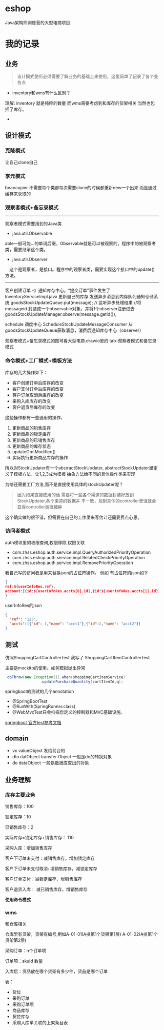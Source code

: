 # eshop
Java架构师训练营的大型电商项目


# 我的记录

## 业务
> 设计模式使用必须得要了解业务的基础上来使用，这里简单了记录了各个业务点

- inventory和wms有什么区别？

理解: inventory 就是纯粹的数量 而wms需要考虑到和库存的货架相关
当然也包括了库存。

- 



## 设计模式

### 克隆模式

让自己clone自己

### 享元模式
beancopier 不需要每个类都每次需要clone的时候都重新new一个出来
而是通过缓存来获取的

### 观察者模式+备忘录模式 
----
观察者模式需要用到的Java类

- java.util.Observable

able一般可能...的单词后缀，Observable就是可以被观察的，程序中的被观察者类，需要继承这个类。

- java.util.Observer

　这个是观察者，是接口。程序中的观察者类，需要实现这个接口中的update()方法。

---
客户创建订单 -》通知库存中心，“提交订单”事件发生了
InventoryServiceImpl.java
更新自己的库存
发送异步消息到内存队列通知仓储系统
  goodsStockUpdateQueue.put(message);
// 监听异步处理结果
//将messageid 封装成一个observable对象，并将1个observer注册进去
goodsStockUpdateManager.observe(message.getId());  


schedule 调度中心 
ScheduleStockUpdateMessageConsumer 
 从goodsStockUpdateQueue获取消息，消费后通知库存中心（observer）


观察者模式+备忘录模式的图可看大型电商.drawio里的
tab-观察者模式和备忘录模式


### 命令模式+工厂模式+模板方法

库存的几大操作如下：

- 客户创建订单后库存的改变
- 客户支付订单后库存的改变
- 客户订单取消后库存的改变
- 采购入库库存的改变
- 客户退货后库存的改变
 
这些操作都有一些通用的操作，

1. 更新商品的销售库存
2. 更新商品的锁定库存
3. 更新商品的已销售库存
4. 更新商品的库存状态
5. updateGmtModified()
6. 实际执行更新商品库存的操作

所以对StockUpdater有一个abstractStockUpdater,
abstractStockUpdater里定义了模板方法，让1,2,3成为模板
抽象方法给不同的具体操作类来实现


为啥还需要工厂方法,而不是直接使用具体的stockUpdater呢？

>因为如果直接使用的话
需要将一些各个渠道的数据封装好放到StockUpdater,各个渠道的数据并
不一致，放到具体的controller里话就会显得controller类很臃肿

这个确实做的很不错，但需要在自己的工作里来写估计还需要费点心思。



### 访问者模式
auth模块里的权限查询,权限移除,权限关联
- com.zhss.eshop.auth.service.impl.QueryAuthorizedPriorityOperation
- com.zhss.eshop.auth.service.impl.RelatedCheckPriorityOperation
- com.zhss.eshop.auth.service.impl.RemovePriorityOperation

我自己写的访问者是用来替换json的占位符操作。
例如
有占位符的json如下
```json
{
ref:${userInfoRes.ref},
account:[{id:${userInfoRes.accts[0].id},{id:${userInfoRes.accts[1].id}]
}
```
userInfoRes的json

```json
{
  "ref": "123",
  "accts":[{"id": 1,"name": "acct1"},{"id":2,"name": "acct2"}]
}
```

## 测试

仿照ShoppingCartControllerTest 我写了
ShoppingCartItemControllerTest

主要是mockito的使用，如何模拟抛出异常
```java
 doThrow(new Exception()).when(shoppingCartItemService)
                .updatePurchaseQuantity(cartItemId,q);
```
 
springboot的测试的几个annotation

- @SpringBootTest
- @RunWith(SpringRunner.class) 
- @WebMvcTest只会扫描您定义的控制器和MVC基础设施。

[springboot 官方test参考文档](https://docs.spring.io/spring-boot/docs/current/reference/htmlsingle/#boot-features-testing-spring-boot-applications)



## domain

- vo valueObject 发给前台的
- dto datObject transfer Object 一般是do的转换对象
- do dataObject  一般是数据库查出的对象


## 业务理解


### 库存主要业务
销售库存：100

锁定库存：10

已销售库存：2

实际库存=锁定库存+销售库存： 110

采购入库：增加销售库存

客户下订单未支付：减销售库存，增加锁定库存

客户下订单未支付取消: 增销售库存，减锁定库存

客户订单支付：减锁定库存，增销售库存

客户退货入库： 减已销售库存，增销售库存

**使用命令模式**


### wms
和仓库相关

仓库里有货架，货架有编号,例如A-01-01(A排第1个货架第1层)
A-01-02(A排第1个货架第2层)

采购订单：n个订单项

订单项：skuid 数量

入库后：货品放在哪个货架有多少件，货品是哪个订单

表：

- 货位
- 采购订单
- 采购订单项
- 商品库存
- 货位库存
- 采购入库单关联的上架条目表





